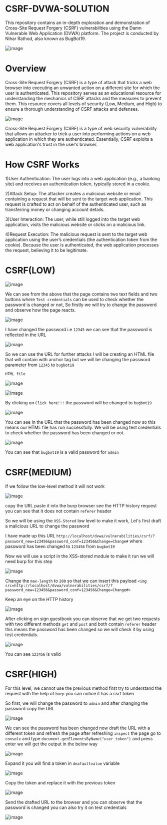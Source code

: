 # CSRF-DVWA-SOLUTION
This repository contains an in-depth exploration and demonstration of Cross-Site Request Forgery (CSRF) vulnerabilities using the Damn Vulnerable Web Application (DVWA) platform. The project is conducted by Nihar Rathod, also known as BugBot19.

![image](https://github.com/kashrathod19/CSRF-DVWA-SOLUTION/assets/54115061/10b44cf3-d0c5-41eb-8291-3d61a8113e54)

# Overview
Cross-Site Request Forgery (CSRF) is a type of attack that tricks a web browser into executing an unwanted action on a different site for which the user is authenticated. This repository serves as an educational resource for understanding the mechanics of CSRF attacks and the measures to prevent them. This resource covers all levels of security (Low, Medium, and High) to ensure a thorough understanding of CSRF attacks and defenses.

![image](https://github.com/kashrathod19/CSRF-DVWA-SOLUTION/assets/54115061/4d996ab7-a364-4c8a-b5fb-29bb4916830a)

Cross-Site Request Forgery (CSRF) is a type of web security vulnerability that allows an attacker to trick a user into performing actions on a web application in which they are authenticated. Essentially, CSRF exploits a web application's trust in the user’s browser.

# How CSRF Works
1)User Authentication: The user logs into a web application (e.g., a banking site) and receives an authentication token, typically stored in a cookie.

2)Attack Setup: The attacker creates a malicious website or email containing a request that will be sent to the target web application. This request is crafted to act on behalf of the authenticated user, such as transferring money or changing account details.

3)User Interaction: The user, while still logged into the target web application, visits the malicious website or clicks on a malicious link.

4)Request Execution: The malicious request is sent to the target web application using the user’s credentials (the authentication token from the cookie). Because the user is authenticated, the web application processes the request, believing it to be legitimate.

# CSRF(LOW)

![image](https://github.com/kashrathod19/CSRF-DVWA-SOLUTION/assets/54115061/971a65d8-fc72-4444-8723-a4d9e2842453)

We can see from the above that the page contains two text fields and two buttons where ```Test credentials``` can be used to check whether the password is changed or not, So firstly we will try to change the password and observe how the page reacts.

![image](https://github.com/kashrathod19/CSRF-DVWA-SOLUTION/assets/54115061/f8676cce-c5f7-468a-b362-487f4c73466e)

I have changed the password i.e ```12345``` we can see that the password is reflected in the URL 

![image](https://github.com/kashrathod19/CSRF-DVWA-SOLUTION/assets/54115061/705d57a9-1759-4cd1-9a93-92e21d1ec18b)

So we can use the URL for further attacks I will be creating an HTML file that will contain with anchor tag but we will be changing the password parameter from ```12345``` to ```bugbot19```

```HTML file```

![image](https://github.com/kashrathod19/CSRF-DVWA-SOLUTION/assets/54115061/484e250b-5737-4a8f-afaa-e3f862dc5370)


![image](https://github.com/kashrathod19/CSRF-DVWA-SOLUTION/assets/54115061/105b0d7b-19cf-44ed-bc05-96fb3cc614df)

By clicking on ```Click here!!!``` the password will be changed to ```bugbot19```

![image](https://github.com/kashrathod19/CSRF-DVWA-SOLUTION/assets/54115061/f4e4c1fc-9ca8-41d9-8d92-de902ff2193c)

You can see in the URL that the password has been changed now so this means our HTML file has run successfully. We will be using test credentials to check whether the password has been changed or not.

![image](https://github.com/kashrathod19/CSRF-DVWA-SOLUTION/assets/54115061/ebb17174-e896-4d1b-9aee-4fc4dc3f90a0)

You can see that ```bugbot19``` is a valid password for ```admin```

# CSRF(MEDIUM)

If we follow the low-level method it will not work 

![image](https://github.com/kashrathod19/CSRF-DVWA-SOLUTION/assets/54115061/f4a39049-0396-4143-abbe-b5495b8f0b0d)

copy the URL paste it into the burp browser see the HTTP history request you can see that it does not contain ```referer``` header

So we will be using the ```XSS-Stored``` low level to make it work, Let's first draft a malicious URL to change the password 

I have made up this URL ```http://localhost/dvwa/vulnerabilities/csrf/?password_new=123456&password_conf=123456&Change=Change#``` where password has been changed to ```123456``` from ```bugbot19```

Now we will use a script in the XSS-stored module to make it run we will need burp for this step

![image](https://github.com/kashrathod19/CSRF-DVWA-SOLUTION/assets/54115061/ef239e88-bc86-4089-8545-b886e2b7354b)

Change the ```max-length``` to ```200``` so that we can insert this payload ```<img src=http://localhost/dvwa/vulnerabilities/csrf/?password_new=123456&password_conf=123456&Change=Change#>```

Keep an eye on the HTTP history 

![image](https://github.com/kashrathod19/CSRF-DVWA-SOLUTION/assets/54115061/cff89b31-2e58-4e67-8502-5ca574d6e5c7)

After clicking on sign guestbook you can observe that we get two requests with two different methods ```get``` and ```post``` and both contain ```referer``` header this means the password has been changed so we will check it by using test credentials.

![image](https://github.com/kashrathod19/CSRF-DVWA-SOLUTION/assets/54115061/b237be69-945b-4a64-8ab4-317a57decc6e)

You can see ```123456``` is valid 

# CSRF(HIGH)

For this level, we cannot use the previous method first try to understand the request with the help of ```burp``` you can notice it has a csrf token 

So first, we will change the password to ```admin``` and after changing the password copy the URL 

![image](https://github.com/kashrathod19/CSRF-DVWA-SOLUTION/assets/54115061/7d9802c8-0ea7-423f-a7dc-357ee953601f)

We can see the password has been changed now draft the URL with a different token and refresh the page after refreshing ```inspect``` the page go to ```console``` and type ```document.getElementsByName("user_token")``` and press enter we will get the output in the below way

![image](https://github.com/kashrathod19/CSRF-DVWA-SOLUTION/assets/54115061/a593fcfd-e849-42d9-acc9-0320de6cdc50)

Expand it you will find a token in ```deafaultvalue``` variable 

![image](https://github.com/kashrathod19/CSRF-DVWA-SOLUTION/assets/54115061/97d7600d-822f-4989-b007-317c82fc8e45)

Copy the token and replace it with the previous token 

![image](https://github.com/kashrathod19/CSRF-DVWA-SOLUTION/assets/54115061/e0b90bf6-4048-4d54-a89d-3c5a65a99fe9)

Send the drafted URL to the browser and you can observe that the password is changed you can also try it on test credentials 

![image](https://github.com/kashrathod19/CSRF-DVWA-SOLUTION/assets/54115061/6a894e46-0255-49f9-ae2c-62e5ae559dec)



